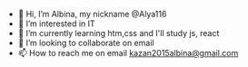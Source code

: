 - 👋 Hi, I’m Albina, my nickname @Alya116
- 👀 I’m interested in IT
- 🌱 I’m currently learning htm,css and I'll study js, react
- 💞️ I’m looking to collaborate on email
- 📫 How to reach me on email kazan2015albina@gmail.com
